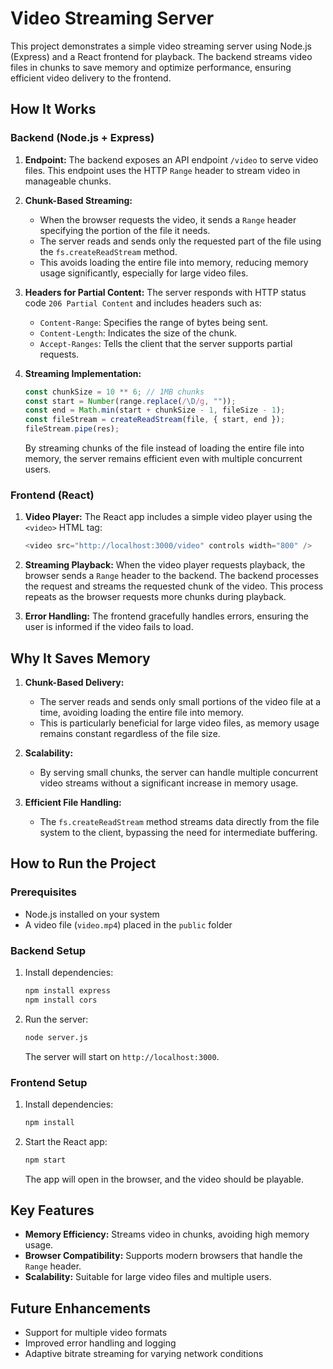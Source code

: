 # Video Streaming Server

This project demonstrates a simple video streaming server using Node.js (Express) and a React frontend for playback. The backend streams video files in chunks to save memory and optimize performance, ensuring efficient video delivery to the frontend.

## How It Works

### Backend (Node.js + Express)
1. **Endpoint:**
   The backend exposes an API endpoint `/video` to serve video files. This endpoint uses the HTTP `Range` header to stream video in manageable chunks.

2. **Chunk-Based Streaming:**
   - When the browser requests the video, it sends a `Range` header specifying the portion of the file it needs.
   - The server reads and sends only the requested part of the file using the `fs.createReadStream` method.
   - This avoids loading the entire file into memory, reducing memory usage significantly, especially for large video files.

3. **Headers for Partial Content:**
   The server responds with HTTP status code `206 Partial Content` and includes headers such as:
   - `Content-Range`: Specifies the range of bytes being sent.
   - `Content-Length`: Indicates the size of the chunk.
   - `Accept-Ranges`: Tells the client that the server supports partial requests.

4. **Streaming Implementation:**
   ```javascript
   const chunkSize = 10 ** 6; // 1MB chunks
   const start = Number(range.replace(/\D/g, ""));
   const end = Math.min(start + chunkSize - 1, fileSize - 1);
   const fileStream = createReadStream(file, { start, end });
   fileStream.pipe(res);
   ```
   By streaming chunks of the file instead of loading the entire file into memory, the server remains efficient even with multiple concurrent users.

### Frontend (React)
1. **Video Player:**
   The React app includes a simple video player using the `<video>` HTML tag:
   ```javascript
   <video src="http://localhost:3000/video" controls width="800" />
   ```

2. **Streaming Playback:**
   When the video player requests playback, the browser sends a `Range` header to the backend. The backend processes the request and streams the requested chunk of the video. This process repeats as the browser requests more chunks during playback.

3. **Error Handling:**
   The frontend gracefully handles errors, ensuring the user is informed if the video fails to load.

## Why It Saves Memory
1. **Chunk-Based Delivery:**
   - The server reads and sends only small portions of the video file at a time, avoiding loading the entire file into memory.
   - This is particularly beneficial for large video files, as memory usage remains constant regardless of the file size.

2. **Scalability:**
   - By serving small chunks, the server can handle multiple concurrent video streams without a significant increase in memory usage.

3. **Efficient File Handling:**
   - The `fs.createReadStream` method streams data directly from the file system to the client, bypassing the need for intermediate buffering.

## How to Run the Project

### Prerequisites
- Node.js installed on your system
- A video file (`video.mp4`) placed in the `public` folder

### Backend Setup
1. Install dependencies:
   ```bash
   npm install express
   npm install cors
   ```

2. Run the server:
   ```bash
   node server.js
   ```
   The server will start on `http://localhost:3000`.

### Frontend Setup
1. Install dependencies:
   ```bash
   npm install
   ```

2. Start the React app:
   ```bash
   npm start
   ```
   The app will open in the browser, and the video should be playable.

## Key Features
- **Memory Efficiency:** Streams video in chunks, avoiding high memory usage.
- **Browser Compatibility:** Supports modern browsers that handle the `Range` header.
- **Scalability:** Suitable for large video files and multiple users.

## Future Enhancements
- Support for multiple video formats
- Improved error handling and logging
- Adaptive bitrate streaming for varying network conditions

